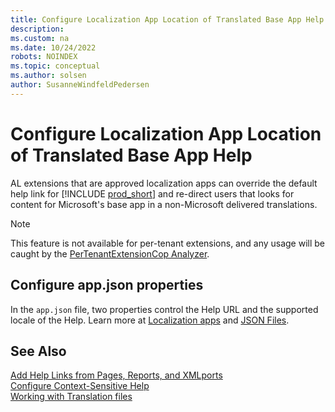 ```yaml
---
title: Configure Localization App Location of Translated Base App Help
description: 
ms.custom: na
ms.date: 10/24/2022
robots: NOINDEX
ms.topic: conceptual
ms.author: solsen
author: SusanneWindfeldPedersen
---
```


# Configure Localization App Location of Translated Base App Help

AL extensions that are approved localization apps can override the default help link for [!INCLUDE [prod_short](includes/prod_short.md)] and re-direct users that looks for content for Microsoft's base app in a non-Microsoft delivered translations.  

> [!NOTE]  
> This feature is not available for per-tenant extensions, and any usage will be caught by the [PerTenantExtensionCop Analyzer](./analyzers/pertenantextensioncop.md).

## Configure app.json properties

In the `app.json` file, two properties control the Help URL and the supported locale of the Help. Learn more at [Localization apps](../help/context-sensitive-help.md#localization-apps) and [JSON Files](devenv-json-files.md).

## See Also

[Add Help Links from Pages, Reports, and XMLports](devenv-adding-help-links-from-pages-tables-xmlports.md)  
[Configure Context-Sensitive Help](../help/context-sensitive-help.md)  
[Working with Translation files](devenv-work-with-translation-files.md)  
